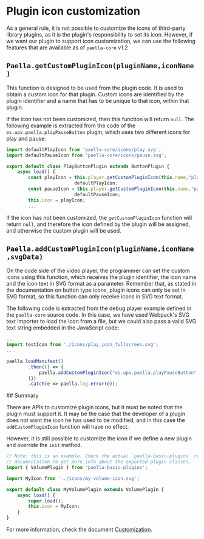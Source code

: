 # Plugin icon customization

As a general rule, it is not possible to customize the icons of third-party library plugins, as it is the plugin's responsibility to set its icon. However, if we want our plugin to support icon customization, we can use the following features that are available as of `paella-core` v1.2

## `Paella.getCustomPluginIcon(pluginName,iconName)`

This function is designed to be used from the plugin code. It is used to obtain a custom icon for that plugin. Custom icons are identified by the plugin identifier and a name that has to be unique to that icon, within that plugin.

If the icon has not been customized, then this function will return `null`. The following example is extracted from the code of the `es.upv.paella.playPauseButton` plugin, which uses two different icons for play and pause:

```js
import defaultPlayIcon from 'paella-core/icons/play.svg';
import defaultPauseIcon from 'paella-core/icons/pause.svg';

export default class PlayButtonPlugin extends ButtonPlugin {
	async load() {
		const playIcon = this.player.getCustomPluginIcon(this.name,"play") ||
                         defaultPlayIcon;
		const pauseIcon = this.player.getCustomPluginIcon(this.name,"pause") ||
                         defaultPauseIcon;
		this.icon = playIcon;
        ...
```

If the icon has not been customized, the `getCustomPluginIcon` function will return `null`, and therefore the icon defined by the plugin will be assigned, and otherwise the custom plugin will be used.

## `Paella.addCustomPluginIcon(pluginName,iconName,svgData)`

On the code side of the video player, the programmer can set the custom icons using this function, which receives the plugin identifier, the icon name and the icon text in SVG format as a parameter. Remember that, as stated in the documentation on button type icons, plugin icons can only be set in SVG format, so this function can only receive icons in SVG text format.

The following code is extracted from the debug player example defined in the `paella-core` source code. In this case, we have used Webpack's SVG text importer to load the icon from a file, but we could also pass a valid SVG text string embedded in the JavaScript code:

```js
...
import testIcon from './icons/play_icon_fullscreen.svg';
...

paella.loadManifest()
		.then(() => {
			paella.addCustomPluginIcon("es.upv.paella.playPauseButton","play",testIcon);
		)})
		.catch(e => paella.log.error(e));
```

## Summary

There are APIs to customize plugin icons, but it must be noted that the plugin must support it. It may be the case that the developer of a plugin does not want the icon he has used to be modified, and in this case the `addCustomPluginIcon` function will have no effect. 

However, it is still possible to customize the icon if we define a new plugin and override the `init` method.

```js
// Note: this is an example. Check the actual `paella-basic-plugins` repository
// documentation to get more info about the exported plugin classes. 
import { VolumePlugin } from 'paella-basic-plugins';

import MyIcon from '../icons/my-volume-icon.svg';

export default class MyVolumePlugin extends VolumePlugin {
    async load() {
        super.load();
        this.icon = MyIcon;
    }    
}
```

For more information, check the document [Customization](customization.md).
